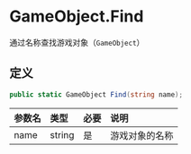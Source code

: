 # GameObject.Find

通过名称查找游戏对象（`GameObject`）

## 定义

```csharp
public static GameObject Find(string name);
```

| 参数名  | 类型     | 必要  | 说明      |
|:---- |:------ |:--- |:------- |
| name | string | 是   | 游戏对象的名称 |